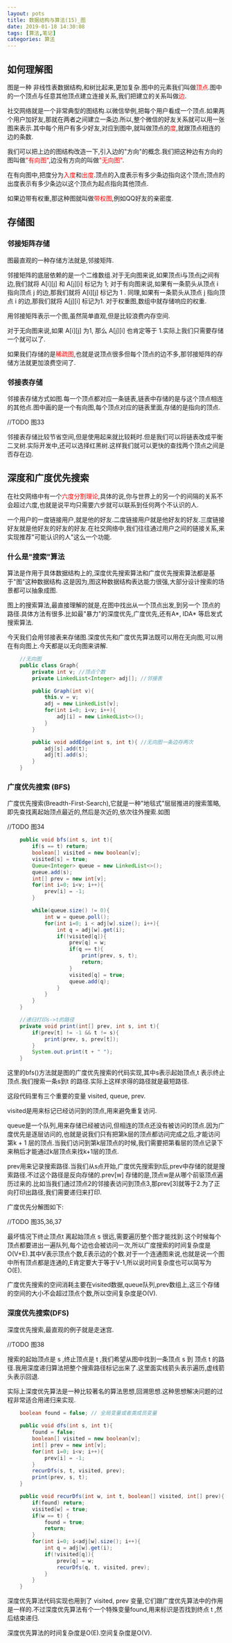 ```yaml
---
layout: pots
title: 数据结构与算法(15)_图
date: 2019-01-18 14:30:08
tags: [算法,笔记]
categories: 算法
---
```

## 如何理解图
图是一种 非线性表数据结构,和树比起来,更加复杂.图中的元素我们叫做<font color=red>顶点</font>.图中的一个顶点与任意其他顶点建立连接关系,我们把建立的关系叫做<font color=red>边</font>.

社交网络就是一个非常典型的图结构.以微信举例,把每个用户看成一个顶点.如果两个用户加好友,那就在两者之间建立一条边.所以,整个微信的好友关系就可以用一张图来表示.其中每个用户有多少好友,对应到图中,就叫做顶点的<font color=red>度</font>,就跟顶点相连的边的条数.

我们可以把上边的图结构改造一下,引入边的"方向"的概念.我们把这种边有方向的图叫做<font color=red>"有向图"</font>,边没有方向的叫做<font color=red>"无向图"</font>.

在有向图中,把度分为<font color=red>入度</font>和<font color=red>出度</font>.顶点的入度表示有多少条边指向这个顶点;顶点的出度表示有多少条边以这个顶点为起点指向其他顶点.

如果边带有权重,那这种图就叫做<font color=red>带权图</font>,例如QQ好友的亲密度.

## 存储图
### 邻接矩阵存储
图最直观的一种存储方法就是,邻接矩阵.

邻接矩阵的底层依赖的是一个二维数组.对于无向图来说,如果顶点i与顶点j之间有边,我们就将 A[i][j] 和 A[j][i] 标记为 1; 对于有向图来说,如果有一条箭头从顶点 i 指向顶点 j 的边,那我们就将 A[i][j] 标记为 1 . 同理,如果有一条箭头从顶点 j 指向顶点 i 的边,那我们就将 A[j][i] 标记为1. 对于权重图,数组中就存储响应的权重.

用邻接矩阵表示一个图,虽然简单直观,但是比较浪费内存空间.

对于无向图来说,如果 A[i][j] 为1, 那么 A[j][i] 也肯定等于 1.实际上我们只需要存储一个就可以了.

如果我们存储的是<font color=red>稀疏图</font>,也就是说顶点很多但每个顶点的边不多,那邻接矩阵的存储方法就更加浪费空间了.

### 邻接表存储

邻接表存储方式如图.每一个顶点都对应一条链表,链表中存储的是与这个顶点相连的其他点.图中画的是一个有向图,每个顶点对应的链表里面,存储的是指向的顶点.

//TODO 图33

邻接表存储比较节省空间,但是使用起来就比较耗时.但是我们可以将链表改成平衡二叉树.实际开发中,还可以选择红黑树.这样我们就可以更快的查找两个顶点之间是否存在边.

## 深度和广度优先搜索
在社交网络中有一个<font color=red>六度分割理论</font>,具体的说,你与世界上的另一个的间隔的关系不会超过六度,也就是说平均只需要六步就可以联系到任何两个不认识的人.

一个用户的一度链接用户,就是他的好友.二度链接用户就是他好友的好友.三度链接好友就是他好友的好友的好友.在社交网络中,我们往往通过用户之间的链接关系,来实现推荐"可能认识的人"这么一个功能.

### 什么是"搜索"算法
算法是作用于具体数据结构上的,深度优先搜索算法和广度优先搜索算法都是基于"图"这种数据结构.这是因为,图这种数据结构表达能力很强,大部分设计搜索的场景都可以抽象成图.

图上的搜索算法,最直接理解的就是,在图中找出从一个顶点出发,到另一个 顶点的路径.具体方法有很多.比如最"暴力"的深度优先,广度优先,还有A*, IDA* 等启发式搜索算法.

今天我们会用邻接表来存储图.深度优先和广度优先算法既可以用在无向图,可以用在有向图上.今天都是以无向图来讲解.

```java
	//无向图
	public class Graph{
		private int v; //顶点个数
		private LinkedList<Integer> adj[]; //邻接表

		public Graph(int v){
			this.v = v;
			adj = new LinkedList[v];
			for(int i=0; i<v; i++){
				adj[i] = new LinkedList<>();
			}
		}

		public void addEdge(int s, int t){ //无向图一条边存两次
			adj[s].add(t);
			adj[t].add(s);
		}
	}
```

### 广度优先搜索 (BFS)
广度优先搜索(Breadth-First-Search),它就是一种"地毯式"层层推进的搜索策略,即先查找离起始顶点最近的,然后是次近的,依次往外搜索.如图

//TODO 图34

```java
	public void bfs(int s, int t){
		if(s == t) return;
		boolean[] visited = new boolean[v];
		visited[s] = true;
		Queue<Integer> queue = new LinkedList<>();
		queue.add(s);
		int[] prev = new int[v];
		for(int i=0; i<v; i++){
			prev[i] = -1;
		}

		while(queue.size() != 0){
			int w = queue.poll();
			for(int i=0; i < adj[w].size(); i++){
				int q = adj[w].get(i);
				if(!visited[q]){
					prev[q] = w;
					if(q == t){
						print(prev, s, t);
						return;
					}
					visited[q] = true;
					queue.add(q);
				}
			}	
		}
	}

	//递归打印s->t的路径
	private void print(int[] prev, int s, int t){
		if(prev[t] != -1 && t != s){
			print(prev, s, prev[t]);
		}
		System.out.print(t + " ");
	}
```

这里的bfs()方法就是图的广度优先搜索的代码实现,其中s表示起始顶点,t 表示终止顶点.我们搜索一条s到t 的路径.实际上这样求得的路径就是最短路径.

这段代码里有三个重要的变量 visited, queue, prev.

visited是用来标记已经访问到的顶点,用来避免重复访问.

queue是一个队列,用来存储已经被访问,但相连的顶点还没有被访问的顶点.因为广度优先是逐层访问的,也就是说我们只有把第k层的顶点都访问完成之后,才能访问第k + 1 层的顶点.当我们访问到第k层顶点的时候,我们需要把第看层的顶点记录下来稍后才能通过k层顶点来找k+1层的顶点.

prev用来记录搜索路径.当我们从s点开始,广度优先搜索到t后,prev中存储的就是搜索路径.不过这个路径是反向存储的.prev[w] 存储的是,顶点w是从哪个前驱顶点遍历过来的.比如当我们通过顶点2的邻接表访问到顶点3,那prev[3]就等于2.为了正向打印出路径,我们需要递归来打印.

广度优先分解图如下:

//TODO 图35,36,37


最坏情况下终止顶点t 离起始顶点 s 很远,需要遍历整个图才能找到.这个时候每个顶点都要进出一遍队列,每个边也会被访问一次,所以广度搜索的时间复杂度是O(V+E).其中V表示顶点个数,E表示边的个数.对于一个连通图来说,也就是说一个图中所有顶点都是连通的,E肯定要大于等于V-1,所以说时间复杂度也可以简写为O(E).

广度优先搜索的空间消耗主要在visited数据,queue队列,prev数组上,这三个存储的空间的大小不会超过顶点个数,所以空间复杂度是O(V).

### 深度优先搜索(DFS)

深度优先搜索,最直观的例子就是走迷宫.

//TODO 图38

搜索的起始顶点是 s ,终止顶点是 t ,我们希望从图中找到一条顶点 s 到 顶点 t 的路径.我用深度递归算法把整个搜索路径标记出来了.这里面实线箭头表示遍历,虚线箭头表示回退.

实际上深度优先算法是一种比较著名的算法思想,回溯思想.这种思想解决问题的过程非常适合用递归来实现.

```java
	boolean found = false; // 全局变量或者类成员变量
	
	public void dfs(int s, int t){
		found = false;
		boolean[] visited = new boolean[v];
		int[] prev = new int[v];
		for(int i=0; i<v; i++){
			prev[i] = -1;
		}
		recurDfs(s, t, visited, prev);
		print(prev, s, t);
	}

	public void recurDfs(int w, int t, boolean[] visited, int[] prev){
		if(found) return;
		visited[w] = true;
		if(w == t) {
			found = true;
			return;
		}
		for(int i=0; i<adj[w].size(); i++){
			int q = adj[w].get(i);
			if(!visited[q]){
				prev[q] = w;
				recurDfs(q, t, visited, prev);
			}
		}
	}
```

深度优先算法代码实现也用到了 visited, prev 变量,它们跟广度优先算法中的作用是一样的.不过深度优先算法有个一个特殊变量found,用来标识是否找到终点 t ,然后结束递归.

深度优先算法的时间复杂度是O(E).空间复杂度是O(V).



